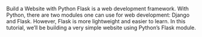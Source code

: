 Build a Website with Python
Flask is a web development framework. With Python, there are two modules one can use for web development: Django and Flask. However, Flask is more lightweight and easier to learn. In this tutorial, we’ll be building a very simple website using Python’s Flask module.
